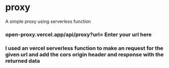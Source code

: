 # proxy
A simple proxy using serverless function

### open-proxy.vercel.app/api/proxy?url= Enter your url here 

### I used an vercel serverless function to make an request for the given url and add the cors origin header and response with the returned data
